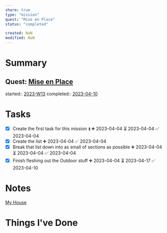 ```yaml
---
share: true
type: "mission"
quest: "Mise en Place"
status: "completed"

created: NaN 
modified: NaN
---
```

  
# Summary
## Quest: [Mise en Place](./Mise%20en%20Place.md)
started:: [2023-W13](./2023-W13.md)
completed:: [2023-04-10](./2023-04-10.md)
# Tasks
- [x] Create the first task for this mission ⏫ ➕ 2023-04-04 ⏳ 2023-04-04 ✅ 2023-04-04
- [x] Create the list ➕ 2023-04-04 ✅ 2023-04-04
- [x] Break that list down into as small of sections as possible ➕ 2023-04-04 ⏳ 2023-04-04 ✅ 2023-04-04
- [x] Finish fleshing out the Outdoor stuff ➕ 2023-04-04 ⏳ 2023-04-17 ✅ 2023-04-10
# Notes
 [My House](./My%20House.md)
# Things I've Done
